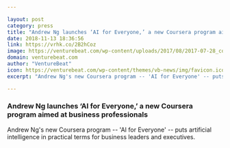 ```yaml
---

layout: post
category: press
title: "Andrew Ng launches ‘AI for Everyone,’ a new Coursera program aimed at business professionals"
date: 2018-11-13 18:36:56
link: https://vrhk.co/2B2hCoz
image: https://venturebeat.com/wp-content/uploads/2017/08/2017-07-28_coursera_092117.jpg?fit=6720%2C4480&strip=all
domain: venturebeat.com
author: "VentureBeat"
icon: https://venturebeat.com/wp-content/themes/vb-news/img/favicon.ico
excerpt: "Andrew Ng's new Coursera program -- 'AI for Everyone' -- puts artificial intelligence in practical terms for business leaders and executives."

---
```


### Andrew Ng launches ‘AI for Everyone,’ a new Coursera program aimed at business professionals

Andrew Ng's new Coursera program -- 'AI for Everyone' -- puts artificial intelligence in practical terms for business leaders and executives.